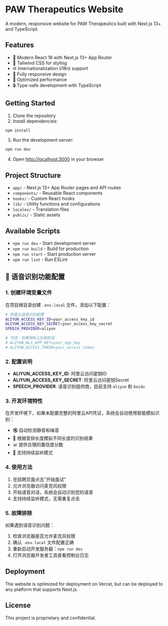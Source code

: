 # PAW Therapeutics Website

A modern, responsive website for PAW Therapeutics built with Next.js 13+ and TypeScript.

## Features

- 🎯 Modern React 18 with Next.js 13+ App Router
- 🎨 Tailwind CSS for styling
- 🌐 Internationalization (i18n) support
- 📱 Fully responsive design
- 🚀 Optimized performance
- 🔒 Type-safe development with TypeScript

## Getting Started

1. Clone the repository
2. Install dependencies:
```bash
npm install
```

3. Run the development server:
```bash
npm run dev
```

4. Open [http://localhost:3000](http://localhost:3000) in your browser

## Project Structure

- `app/` - Next.js 13+ App Router pages and API routes
- `components/` - Reusable React components
- `hooks/` - Custom React hooks
- `lib/` - Utility functions and configurations
- `locales/` - Translation files
- `public/` - Static assets

## Available Scripts

- `npm run dev` - Start development server
- `npm run build` - Build for production
- `npm run start` - Start production server
- `npm run lint` - Run ESLint

## 🎤 语音识别功能配置

### 1. 创建环境变量文件

在项目根目录创建 `.env.local` 文件，添加以下配置：

```bash
# 阿里云语音识别配置
ALIYUN_ACCESS_KEY_ID=your_access_key_id
ALIYUN_ACCESS_KEY_SECRET=your_access_key_secret
SPEECH_PROVIDER=aliyun

# 可选：如果有NLS应用的话
# ALIYUN_NLS_APP_KEY=your_app_key
# ALIYUN_ACCESS_TOKEN=your_access_token
```

### 2. 配置说明

- **ALIYUN_ACCESS_KEY_ID**: 阿里云访问密钥ID
- **ALIYUN_ACCESS_KEY_SECRET**: 阿里云访问密钥Secret
- **SPEECH_PROVIDER**: 语音识别提供商，目前支持 `aliyun` 和 `baidu`

### 3. 开发环境特性

在开发环境下，如果未配置完整的阿里云API凭证，系统会自动使用智能模拟识别：

- 🔇 自动检测静音和噪音
- 🎯 根据音频长度模拟不同长度的识别结果
- 📊 提供合理的置信度分数
- 🔄 支持持续监听模式

### 4. 使用方法

1. 在招聘页面点击"开始面试"
2. 允许浏览器访问麦克风权限
3. 开始语音对话，系统会自动识别您的语音
4. 支持持续监听模式，无需重复点击

### 5. 故障排除

如果遇到语音识别问题：

1. 检查浏览器是否允许麦克风权限
2. 确认 `.env.local` 文件配置正确
3. 重新启动开发服务器：`npm run dev`
4. 打开浏览器开发者工具查看控制台日志

## Deployment

The website is optimized for deployment on Vercel, but can be deployed to any platform that supports Next.js.

## License

This project is proprietary and confidential. 